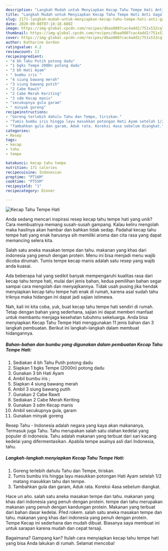 ```yaml
---
description: "Langkah Mudah untuk Menyiapkan Kecap Tahu Tempe Hati Anti Gagal"
title: "Langkah Mudah untuk Menyiapkan Kecap Tahu Tempe Hati Anti Gagal"
slug: 2171-langkah-mudah-untuk-menyiapkan-kecap-tahu-tempe-hati-anti-gagal
date: 2020-09-08T07:18:18.680Z
image: https://img-global.cpcdn.com/recipes/dbaa9807cac4add2/751x532cq70/kecap-tahu-tempe-hati-foto-resep-utama.jpg
thumbnail: https://img-global.cpcdn.com/recipes/dbaa9807cac4add2/751x532cq70/kecap-tahu-tempe-hati-foto-resep-utama.jpg
cover: https://img-global.cpcdn.com/recipes/dbaa9807cac4add2/751x532cq70/kecap-tahu-tempe-hati-foto-resep-utama.jpg
author: Katharine Gordon
ratingvalue: 4.2
reviewcount: 13
recipeingredient:
- "4 bh Tahu Putih potong dadu"
- "1 bgks Tempe 2000n potong dadu"
- "3 bh Hati Ayam"
- " bumbu iris "
- "4 siung bawang merah"
- "3 siung bawang putih"
- "2 Cabe Rawit"
- "2 Cabe Merah Keriting"
- "3 sdm Kecap manis"
- "secukupnya gula garam"
- " minyak goreng"
recipeinstructions:
- "Goreng terlebih dahulu Tahu dan Tempe, tiriskan."
- "Tumis bumbu iris hingga layu masukkan potongan Hati Ayam setelah 1/2 matang masukkan tahu dan tempe."
- "Tambahkan gula dan garam, Aduk rata. Koreksi 4asa sebelum diangkat."
categories:
- Resep
tags:
- kecap
- tahu
- tempe

katakunci: kecap tahu tempe 
nutrition: 171 calories
recipecuisine: Indonesian
preptime: "PT16M"
cooktime: "PT55M"
recipeyield: "1"
recipecategory: Dinner

---
```



![Kecap Tahu Tempe Hati](https://img-global.cpcdn.com/recipes/dbaa9807cac4add2/751x532cq70/kecap-tahu-tempe-hati-foto-resep-utama.jpg)

Anda sedang mencari inspirasi resep kecap tahu tempe hati yang unik? Cara membuatnya memang susah-susah gampang. Kalau keliru mengolah maka hasilnya akan hambar dan bahkan tidak sedap. Padahal kecap tahu tempe hati yang enak harusnya sih memiliki aroma dan cita rasa yang dapat memancing selera kita.

Salah satu aneka masakan tempe dan tahu. makanan yang khas dari indonesia yang penuh dengan protein. Menu ini bisa menjadi menu wajib dicoba dirumah. Tumis tempe kecap manis adalah satu resep yang wajib anda kuasai.

Ada beberapa hal yang sedikit banyak mempengaruhi kualitas rasa dari kecap tahu tempe hati, mulai dari jenis bahan, kedua pemilihan bahan segar sampai cara mengolah dan menyajikannya. Tidak usah pusing jika hendak menyiapkan kecap tahu tempe hati enak di rumah, karena asal sudah tahu triknya maka hidangan ini dapat jadi sajian istimewa.


Nah, kali ini kita coba, yuk, buat kecap tahu tempe hati sendiri di rumah. Tetap dengan bahan yang sederhana, sajian ini dapat memberi manfaat untuk membantu menjaga kesehatan tubuhmu sekeluarga. Anda bisa menyiapkan Kecap Tahu Tempe Hati menggunakan 11 jenis bahan dan 3 langkah pembuatan. Berikut ini langkah-langkah dalam membuat hidangannya.

<!--inarticleads1-->

##### Bahan-bahan dan bumbu yang digunakan dalam pembuatan Kecap Tahu Tempe Hati:

1. Sediakan 4 bh Tahu Putih potong dadu
1. Siapkan 1 bgks Tempe (2000n) potong dadu
1. Gunakan 3 bh Hati Ayam
1. Ambil  bumbu iris ;
1. Siapkan 4 siung bawang merah
1. Ambil 3 siung bawang putih
1. Gunakan 2 Cabe Rawit
1. Sediakan 2 Cabe Merah Keriting
1. Gunakan 3 sdm Kecap manis
1. Ambil secukupnya gula, garam
1. Gunakan  minyak goreng


Resep Tahu - Indonesia adalah negara yang kaya akan makananya, Termasuk juga Tahu. Tahu merupakan salah satu olahan kedelai yang populer di indonesia. Tahu adalah makanan yang terbuat dari sari kacang kedelai yang difermentasikan. Apabila tempe asalnya asli dari Indonesia, tahu. 

<!--inarticleads2-->

##### Langkah-langkah menyiapkan Kecap Tahu Tempe Hati:

1. Goreng terlebih dahulu Tahu dan Tempe, tiriskan.
1. Tumis bumbu iris hingga layu masukkan potongan Hati Ayam setelah 1/2 matang masukkan tahu dan tempe.
1. Tambahkan gula dan garam, Aduk rata. Koreksi 4asa sebelum diangkat.


Hace un año. salah satu aneka masakan tempe dan tahu. makanan yang khas dari indonesia yang penuh dengan protein. tempe dan tahu merupakan makanan yang penuh dengan kandungan protein. Makanan yang terbuat dari bahan dasar kedelai. Před rokem. salah satu aneka masakan tempe dan tahu. makanan yang khas dari indonesia yang penuh dengan protein. Tempe Kecap ini sederhana dan mudah dibuat. Biasanya saya membuat ini untuk sarapan karena mudah dan cepat tersaji. 

Bagaimana? Gampang kan? Itulah cara menyiapkan kecap tahu tempe hati yang bisa Anda lakukan di rumah. Selamat mencoba!
